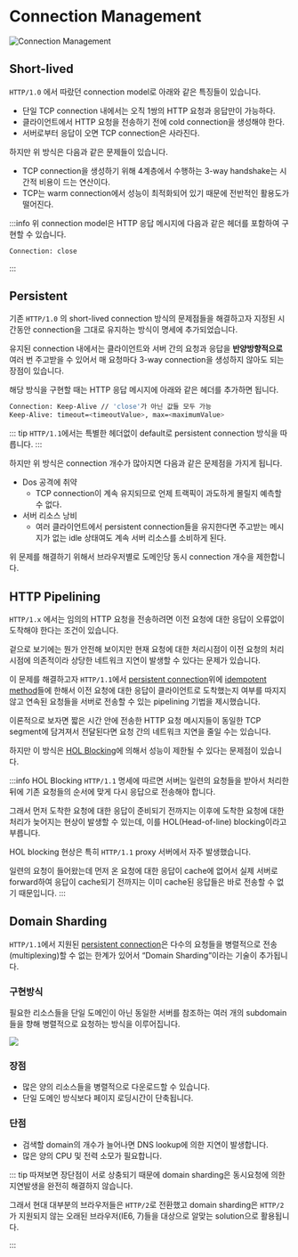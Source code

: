 # Connection Management

<Image src="/image/http/connection_management.png" alt="Connection Management"/>

## Short-lived

`HTTP/1.0` 에서 따랐던 connection model로 아래와 같은 특징들이 있습니다.

- 단일 TCP connection 내에서는 오직 1쌍의 HTTP 요청과 응답만이 가능하다.
- 클라이언트에서 HTTP 요청을 전송하기 전에 cold connection을 생성해야 한다.
- 서버로부터 응답이 오면 TCP connection은 사라진다.

하지만 위 방식은 다음과 같은 문제들이 있습니다.

- TCP connection을 생성하기 위해 4계층에서 수행하는 3-way handshake는 시간적 비용이 드는 연산이다.
- TCP는 warm connection에서 성능이 최적화되어 있기 때문에 전반적인 활용도가 떨어진다.

:::info
위 connection model은 HTTP 응답 메시지에 다음과 같은 헤더를 포함하여 구현할 수 있습니다.

```bash
Connection: close
```

:::

## Persistent

기존 `HTTP/1.0` 의 short-lived connection 방식의 문제점들을 해결하고자 지정된 시간동안 connection을 그대로 유지하는 방식이 명세에 추가되었습니다.

유지된 connection 내에서는 클라이언트와 서버 간의 요청과 응답을 **반양방향적으로** 여러 번 주고받을 수 있어서 매 요청마다 3-way connection을 생성하지 않아도 되는 장점이 있습니다.

해당 방식을 구현할 때는 HTTP 응답 메시지에 아래와 같은 헤더를 추가하면 됩니다.

```bash
Connection: Keep-Alive // 'close'가 아닌 값들 모두 가능
Keep-Alive: timeout=<timeoutValue>, max=<maximumValue>
```

::: tip
`HTTP/1.1`에서는 특별한 헤더없이 default로 persistent connection 방식을 따릅니다.
:::

하지만 위 방식은 connection 개수가 많아지면 다음과 같은 문제점을 가지게 됩니다.

- Dos 공격에 취약
  - TCP connection이 계속 유지되므로 언제 트랙픽이 과도하게 몰릴지 예측할 수 없다.
- 서버 리소스 낭비
  - 여러 클라이언트에서 persistent connection들을 유지한다면 주고받는 메시지가 없는 idle 상태여도 계속 서버 리소스를 소비하게 된다.

위 문제를 해결하기 위해서 브라우저별로 도메인당 동시 connection 개수을 제한합니다.

## HTTP Pipelining

`HTTP/1.x` 에서는 임의의 HTTP 요청을 전송하려면 이전 요청에 대한 응답이 오류없이 도착해야 한다는 조건이 있습니다.

겉으로 보기에는 뭔가 안전해 보이지만 현재 요청에 대한 처리시점이 이전 요청의 처리시점에 의존적이라 상당한 네트워크 지연이 발생할 수 있다는 문제가 있습니다.

이 문제를 해결하고자 `HTTP/1.1`에서 [persistent connection](#persistent)위에 [idempotent method](../http1/methods#idempotent)들에 한해서 이전 요청에 대한 응답이 클라이언트로 도착했는지 여부를 따지지 않고 연속된 요청들을 서버로 전송할 수 있는 pipelining 기법을 제시했습니다.

이론적으로 보자면 짧은 시간 안에 전송한 HTTP 요청 메시지들이 동일한 TCP segment에 담겨져서 전달된다면 요청 간의 네트워크 지연을 줄일 수는 있습니다.

하지만 이 방식은 [HOL Blocking](https://en.wikipedia.org/wiki/Head-of-line_blocking)에 의해서 성능이 제한될 수 있다는 문제점이 있습니다.

:::info HOL Blocking
`HTTP/1.1` 명세에 따르면 서버는 일련의 요청들을 받아서 처리한 뒤에 기존 요청들의 순서에 맞게 다시 응답으로 전송해야 합니다.

그래서 먼저 도착한 요청에 대한 응답이 준비되기 전까지는 이후에 도착한 요청에 대한 처리가 늦어지는 현상이 발생할 수 있는데, 이를 HOL(Head-of-line) blocking이라고 부릅니다.

HOL blocking 현상은 특히 `HTTP/1.1` proxy 서버에서 자주 발생했습니다.

일련의 요청이 들어왔는데 먼저 온 요청에 대한 응답이 cache에 없어서 실제 서버로 forward하여 응답이 cache되기 전까지는 이미 cache된 응답들은 바로 전송할 수 없기 때문입니다.
:::

## Domain Sharding

`HTTP/1.1`에서 지원된 [persistent connection](#persistent)은 다수의 요청들을 병렬적으로 전송(multiplexing)할 수 없는 한계가 있어서 “Domain Sharding”이라는 기술이 추가됩니다.

### 구현방식

필요한 리소스들을 단일 도메인이 아닌 동일한 서버를 참조하는 여러 개의 subdomain들을 향해 병렬적으로 요청하는 방식을 이루어집니다.

<Image src="/image/http/domain_sharding.png" placeholder="Domain Sharding" />

### 장점

- 많은 양의 리소스들을 병렬적으로 다운로드할 수 있습니다.
- 단일 도메인 방식보다 페이지 로딩시간이 단축됩니다.

### 단점

- 검색할 domain의 개수가 늘어나면 DNS lookup에 의한 지연이 발생합니다.
- 많은 양의 CPU 및 전력 소모가 필요합니다.

::: tip
따져보면 장단점이 서로 상충되기 때문에 domain sharding은 동시요청에 의한 지연발생을 완전히 해결하지 않습니다.

그래서 현대 대부분의 브라우저들은 `HTTP/2`로 전환했고 domain sharding은 `HTTP/2`가 지원되지 않는 오래된 브라우저(IE6, 7)들을 대상으로 알맞는 solution으로 활용됩니다.

:::
